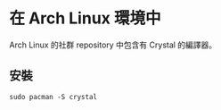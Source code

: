 # 在 Arch Linux 環境中

Arch Linux 的社群 repository 中包含有 Crystal 的編譯器。

## 安裝

```
sudo pacman -S crystal
```

